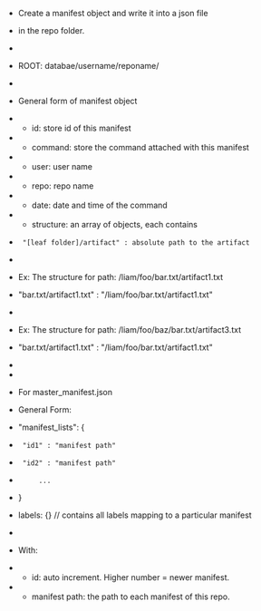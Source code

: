 - Create a manifest object and write it into a json file
- in the repo folder.
-
- ROOT: databae/username/reponame/
-
- General form of manifest object
- - id: store id of this manifest
- - command: store the command attached with this manifest
- - user: user name
- - repo: repo name
- - date: date and time of the command
- - structure: an array of objects, each contains
-      "[leaf folder]/artifact" : absolute path to the artifact
-
- Ex: The structure for path: /liam/foo/bar.txt/artifact1.txt
- "bar.txt/artifact1.txt" : "/liam/foo/bar.txt/artifact1.txt"
-
- Ex: The structure for path: /liam/foo/baz/bar.txt/artifact3.txt
- "bar.txt/artifact1.txt" : "/liam/foo/bar.txt/artifact1.txt"
-
-
- For master_manifest.json
- General Form:
- "manifest_lists": {
-      "id1" : "manifest path"
-      "id2" : "manifest path"
-          ...
- }
- labels: {} // contains all labels mapping to a particular manifest

-
- With:
- - id: auto increment. Higher number = newer manifest.
- - manifest path: the path to each manifest of this repo.
